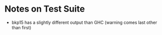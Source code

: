 # Notes on Test Suite

- bkp15 has a slightly different output than GHC (warning comes last other than first)

